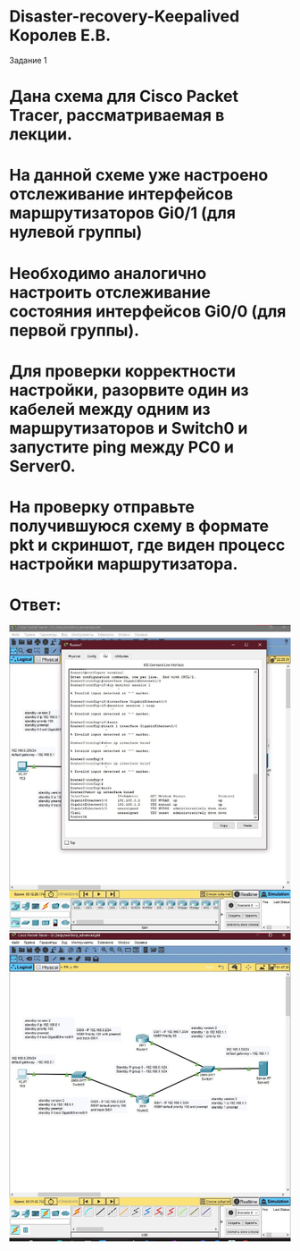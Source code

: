 # Disaster-recovery-Keepalived Королев Е.В.

Задание 1

#    Дана схема для Cisco Packet Tracer, рассматриваемая в лекции.
#    На данной схеме уже настроено отслеживание интерфейсов маршрутизаторов Gi0/1 (для нулевой группы)
#    Необходимо аналогично настроить отслеживание состояния интерфейсов Gi0/0 (для первой группы).
#    Для проверки корректности настройки, разорвите один из кабелей между одним из маршрутизаторов и Switch0 и запустите ping между PC0 и Server0.
#    На проверку отправьте получившуюся схему в формате pkt и скриншот, где виден процесс настройки маршрутизатора.


# Ответ:

 ![1](https://github.com/Evgenii199130/Disaster-recovery-Keepalived/blob/main/scrin/1.1.jpg)
 ![1](https://github.com/Evgenii199130/Disaster-recovery-Keepalived/blob/main/scrin/1.2.jpg)
